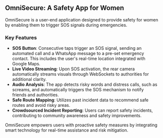 ## OmniSecure: A Safety App for Women

OmniSecure is a user-end application designed to provide safety for women by enabling them to trigger SOS signals during emergencies. 

### Key Features
- **SOS Button**: Consecutive taps trigger an SOS signal, sending an automated call and a WhatsApp message to a pre-set emergency contact. This includes the user's real-time location integrated with Google Maps.
- **Live Video Streaming**: Upon SOS activation, the rear camera automatically streams visuals through WebSockets to authorities for additional clarity.
- **Audio Analysis**: The app detects risky words and distress calls, such as screams, and automatically triggers the SOS mechanism to notify friends and authorities.
- **Safe Route Mapping**: Utilizes past incident data to recommend safe routes and avoid risky areas.
- **Crowdsourced Incident Reporting**: Users can report safety incidents, contributing to community awareness and safety improvements.

OmniSecure empowers users with proactive safety measures by integrating smart technology for real-time assistance and risk mitigation.
